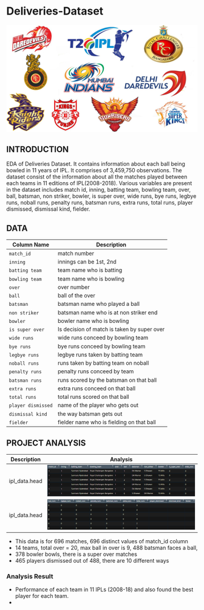 # Deliveries-Dataset
![image.jpg](Images/image.jpg)

## INTRODUCTION
EDA of Deliveries Dataset. It contains information about each ball being bowled in 11 years of IPL. It comprises of 3,459,750 observations.
The dataset consist of the information about all the matches played between each teams in 11 editions of IPL(2008-2018). Various variables are present in the dataset includes match id, inning, batting team, bowling team, over, ball, batsman, non striker, bowler, is super over, wide runs, bye runs, legbye runs, noball runs, penalty runs, batsman runs, extra runs, total runs, player dismissed, dismissal kind, fielder.

## DATA
| Column Name | Description |
| --- | --- |
| `match_id` | match number |
| `inning` | innings can be 1st, 2nd |
| `batting team` | team name who is batting |
| `bowling team` | team name who is bowling |
| `over`| over number |
| `ball` | ball of the over |
| `batsman` | batsman name who played a ball |
| `non striker` | batsman name who is at non striker end |
| `bowler` | bowler name who is bowling |
| `is super over` | Is decision of match is taken by super over |
| `wide runs` | wide runs conceed by bowling team |
| `bye runs` | bye runs conceed by bowling team |
| `legbye runs` | legbye runs taken by batting team |
| `noball runs` | runs taken by batting team on noball |
| `penalty runs` | penalty runs conceed by team |
| `batsman runs` | runs scored by the batsman on that ball |
| `extra runs` | extra runs conceed on that ball |
| `total runs` | total runs scored on that ball |
| `player dismissed` | name of the player who gets out |
| `dismissal kind` | the way batsman gets out |
| `fielder` | fielder name who is fielding on that ball |

## PROJECT ANALYSIS
| Description | Analysis |
| --- | --- |
| ipl_data.head | ![image.png](Images/head1.png) |
| ipl_data.head | ![image.png](Images/head2.png) |
- This data is for 696 matches, 696 distinct values of match_id column
- 14 teams, total over = 20, max ball in over is 9, 488 batsman faces a ball, 
- 378 bowler bowls, there is a super over matches
- 465 players dismissed out of 488, there are 10 different ways 

### Analysis Result
- Performance of each team in 11 IPLs (2008-18) and also found the best player for each team.
- 
